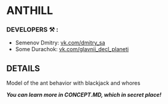 ANTHILL
=======

### DEVELOPERS :hammer_and_pick: :
* Semenov Dmitry:  [vk.com/dmitry_sa](https://vk.com/dmitry_sa)
* Some Durachok: [vk.com/glavnii_decl_planeti]( https://vk.com/id183184707)

DETAILS
-------------
Model of the ant behavior with blackjack and whores

***You can learn more in CONCEPT.MD, which in secret place!***
